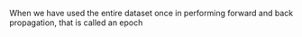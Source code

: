 When we have used the entire dataset once in performing forward and back propagation, that is called an epoch
